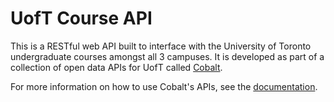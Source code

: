 UofT Course API
===============

This is a RESTful web API built to interface with the University of Toronto undergraduate courses amongst all 3 campuses. It is developed as part of a collection of open data APIs for UofT called [Cobalt](https://cobalt.qas.im).

For more information on how to use Cobalt's APIs, see the [documentation](https://cobalt.qas.im/docs).
